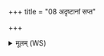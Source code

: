 +++
title = "08 अदृष्टानां सप्त"

+++
<details><summary>मूलम् (WS)</summary>

अदृष्टानां सप्त जाता पृथिवी न शिशे मही ।  
तानिन्द्रो बाहुभ्यां सर्वाञ्छक्रो अपावयत् ॥ ॥ ८ ॥
</details>